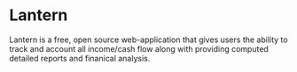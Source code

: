 # Lantern

Lantern is a free, open source web-application that gives users the ability to track and account all income/cash flow along with providing computed detailed reports and finanical analysis.
